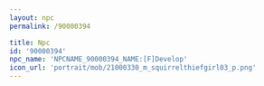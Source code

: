 ```yaml
---
layout: npc
permalink: /90000394

title: Npc
id: '90000394'
npc_name: 'NPCNAME_90000394_NAME:[F]Develop'
icon_url: 'portrait/mob/21000330_m_squirrelthiefgirl03_p.png'
---
```

